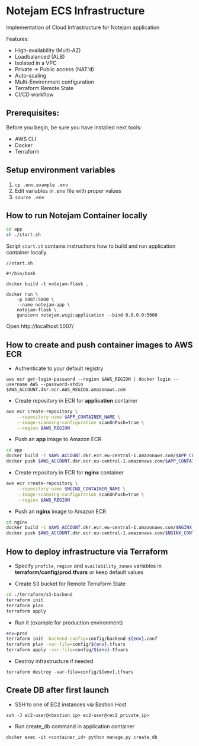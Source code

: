 # Notejam ECS Infrastructure

Implementation of Cloud Infrastructure for Notejam application

Features:
* High-availability (Multi-AZ)
* Loadbalanced (ALB)
* Isolated in a VPC
* Private -> Public access (NAT'd)
* Auto-scaling
* Multi-Environment configuration
* Terraform Remote State
* CI/CD workflow

## Prerequisites:

Before you begin, be sure you have installed next tools:
* AWS CLI
* Docker
* Terraform


## Setup environment variables

1. `cp .env.example .env`
2. Edit variables in .env file with proper values
3. `source .env`


## How to run Notejam Container locally

```bash
cd app
sh ./start.sh
```

Script `start.sh` contains instructions how to build and run application container locally.

```
//start.sh

#!/bin/bash

docker build -t notejam-flask .

docker run \
    -p 5007:5000 \
    --name notejam-app \
    notejam-flask \
    gunicorn notejam.wsgi:application --bind 0.0.0.0:5000
```    

Open http://localhost:5007/


## How to create and push container images to AWS ECR

* Authenticate to your default registry

`aws ecr get-login-password --region $AWS_REGION | docker login --username AWS --password-stdin $AWS_ACCOUNT.dkr.ecr.AWS_REGION.amazonaws.com`

* Create repository in ECR for **application** container

```bash
aws ecr create-repository \
    --repository-name $APP_CONTAINER_NAME \
    --image-scanning-configuration scanOnPush=true \
    --region $AWS_REGION
```    

* Push an **app** image to Amazon ECR

```bash
cd app
docker build -t $AWS_ACCOUNT.dkr.ecr.eu-central-1.amazonaws.com/$APP_CONTAINER_NAME:latest .
docker push $AWS_ACCOUNT.dkr.ecr.eu-central-1.amazonaws.com/$APP_CONTAINER_NAME:latest
```

* Create repository in ECR for **nginx** container

```bash
aws ecr create-repository \
    --repository-name $NGINX_CONTAINER_NAME \
    --image-scanning-configuration scanOnPush=true \
    --region $AWS_REGION
```    

* Push an **nginx** image to Amazon ECR

```bash
cd nginx
docker build -t $AWS_ACCOUNT.dkr.ecr.eu-central-1.amazonaws.com/$NGINX_CONTAINER_NAME:latest .
docker push $AWS_ACCOUNT.dkr.ecr.eu-central-1.amazonaws.com/$NGINX_CONTAINER_NAME:latest
```

## How to deploy infrastructure via Terraform

* Specify `profile`, `region` and `availability_zones` variables in **terraform/config/prod.tfvars** or keep default values

* Create S3 bucket for Remote Terraform State

```bash
cd ./terraform/s3-backend
terraform init
terraform plan
terraform apply
```

* Run it (example for production environment)

```bash
env=prod
terraform init -backend-config=config/backend-${env}.conf
terraform plan -var-file=config/${env}.tfvars
terraform apply -var-file=config/${env}.tfvars
```
* Destroy infrastructure if needed

`terraform destroy -var-file=config/${env}.tfvars`

## Create DB after first launch

* SSH to one of EC2 instances via Bastion Host

`ssh -J ec2-user@<bastion_ip> ec2-user@<ec2_private_ip>`

* Run create_db command in application container

`docker exec -it <container_id> python manage.py create_db`